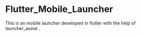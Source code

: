 # Flutter_Mobile_Launcher
This is an mobile launcher developed in flutter with the help of launcher_assist .
